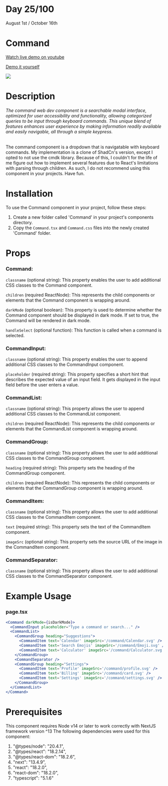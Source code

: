 # Day 25/100

August 1st / October 16th

# Command
<a href="https://youtu.be/0yIhtC0RUVY" target="_blank">Watch live demo on youtube</a>

<a href="https://100daysofcomponents.netlify.app/Command" target="_blank">Demo it yourself</a>

<a href="https://100daysofcomponents.netlify.app/Command" target="_blank"><img src="https://cdn.discordapp.com/attachments/715319623637270638/1136028712056393840/image.png"/></a>  

# Description 

###### The command web dev component is a searchable modal interface, optimized for user accessibility and functionality, allowing categorized queries to be input through keyboard commands. This unique blend of features enhances user experience by making information readily available and easily navigable, all through a simple keypress.

The command component is a dropdown that is navigatable with keyboard commands. My implementation is a clone of ShadCn's version, except I opted to not use the cmdk library. Because of this, I couldn't for the life of me figure out how to implement several features due to React's limitations with parsing through children. As such, I do not recommend using this component in your projects. Have fun.

# Installation 

To use the Command component in your project, follow these steps:

1. Create a new folder called 'Command' in your project's components directory.
2. Copy the `Command.tsx` and `Command.css` files into the newly created 'Command' folder.

# Props 
### Command:
`classname` (optional string): This property enables the user to add additional CSS classes to the Command component.

`children` (required ReactNode): This represents the child components or elements that the Command component is wrapping around.

`darkMode` (optional boolean): This property is used to determine whether the Command component should be displayed in dark mode. If set to true, the Command will be rendered in dark mode.

`handleSelect` (optional function): This function is called when a command is selected.

### CommandInput:
`classname` (optional string): This property enables the user to append additional CSS classes to the CommandInput component.

`placeholder` (required string): This property specifies a short hint that describes the expected value of an input field. It gets displayed in the input field before the user enters a value.

### CommandList:
`classname` (optional string): This property allows the user to append additional CSS classes to the CommandList component.

`children` (required ReactNode): This represents the child components or elements that the CommandList component is wrapping around.

### CommandGroup:
`classname` (optional string): This property allows the user to add additional CSS classes to the CommandGroup component.

`heading` (required string): This property sets the heading of the CommandGroup component.

`children` (required ReactNode): This represents the child components or elements that the CommandGroup component is wrapping around.

### CommandItem:
`classname` (optional string): This property allows the user to add additional CSS classes to the CommandItem component.

`text` (required string): This property sets the text of the CommandItem component.

`imageSrc` (optional string): This property sets the source URL of the image in the CommandItem component.

### CommandSeparator:
`classname` (optional string): This property allows the user to add additional CSS classes to the CommandSeparator component.

# Example Usage
### page.tsx
```jsx
<Command darkMode={isDarkMode}>
  <CommandInput placeholder="Type a command or search..." />
  <CommandList>
    <CommandGroup heading="Suggestions">
      <CommandItem text='Calendar' imageSrc='/command/Calendar.svg' />
      <CommandItem text='Search Emojis' imageSrc='/command/Emoji.svg' />
      <CommandItem text='Calculator' imageSrc='/command/Calculator.svg' />
    </CommandGroup>
    <CommandSeparator />
    <CommandGroup heading="Settings">
      <CommandItem text='Profile' imageSrc='/command/profile.svg' />
      <CommandItem text='Billing' imageSrc='/command/card.svg' />
      <CommandItem text='Settings' imageSrc='/command/settings.svg' />
    </CommandGroup>
  </CommandList>
</Command>
```

# Prerequisites
This component requires Node v14 or later to work correctly with NextJS framework version ^13
The following dependencies were used for this component:
1. "@types/node": "20.4.1",
2. "@types/react": "18.2.14",
3. "@types/react-dom": "18.2.6",
4. "next": "13.4.9",
5. "react": "18.2.0",
6. "react-dom": "18.2.0",
7. "typescript": "5.1.6"